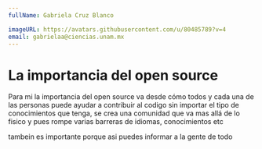 ```yaml
---
fullName: Gabriela Cruz Blanco

imageURL: https://avatars.githubusercontent.com/u/80485789?v=4
email: gabrielaa@ciencias.unam.mx
---
```


# La importancia del open source

Para mi la importancia del open source va desde cómo todos y cada una de las personas puede ayudar a contribuir al codigo sin importar el tipo de conocimientos que tenga, se crea una comunidad que va mas allá de lo fisico y pues rompe varias barreras de idiomas, conocimientos etc

tambein es importante porque asi puedes informar a la gente de todo
